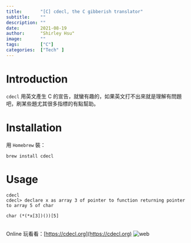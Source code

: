 ```yaml
---
title:       "[C] cdecl, the C gibberish translator"
subtitle:    ""
description: ""
date:        2021-08-19
author:      "Shirley Hsu"
image:       ""
tags:        ["C"]
categories:  ["Tech" ]
---
```


# Introduction

`cdecl` 用英文產生 C 的宣告，就蠻有趣的，如果英文打不出來就是理解有問題吧，刷某些題尤其很多指標的有點幫助。

# Installation

用 `Homebrew` 裝：
```
brew install cdecl 
```

# Usage

```
cdecl
cdecl> declare x as array 3 of pointer to function returning pointer to array 5 of char
```
```
char (*(*x[3])())[5]
```

\
Online 玩看看：[https://cdecl.org](https://cdecl.org)
![web](https://i.imgur.com/tZYlFFZ.png)